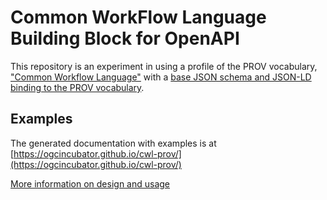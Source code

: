 # Common WorkFlow Language Building Block for OpenAPI

This repository is an experiment in using a profile of the PROV vocabulary, ["Common Workflow Language"](https://github.com/common-workflow-language/cwlprov/blob/main/prov.md) with a [base JSON schema and JSON-LD binding to the PROV vocabulary](https://github.com/ogcincubator/bblock-prov-schema).

##  Examples

The generated documentation with examples is at [https://ogcincubator.github.io/cwl-prov/](https://ogcincubator.github.io/cwl-prov/)

[More information on design and usage](https://github.com/opengeospatial/bblock-template/blob/master/USAGE.md)


